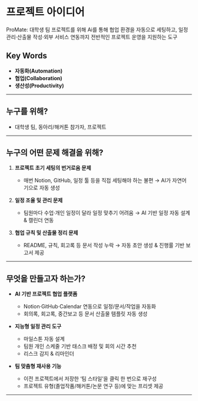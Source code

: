 # 프로젝트 아이디어 
ProMate: 대학생 팀 프로젝트를 위해 Ai를 통해 협업 환경을 자동으로 세팅하고, 일정 관리·산출물 작성·외부 서비스 연동까지 전반적인 프로젝트 운영을 지원하는 도구

## Key Words

- **자동화(Automation)**
- **협업(Collaboration)**
- **생산성(Productivity)**

---

## 누구를 위해?

- 대학생 팀, 동아리/해커톤 참가자, 프로젝트 

---

## 누구의 어떤 문제 해결을 위해?

1. **프로젝트 초기 세팅의 번거로움 문제**  
   - 매번 Notion, GitHub, 일정 툴 등을 직접 세팅해야 하는 불편 → AI가 자연어 기으로 자동 생성  

2. **일정 조율 및 관리 문제**  
   - 팀원마다 수업·개인 일정이 달라 일정 맞추기 어려움 → AI 기반 일정 자동 설계 & 캘린더 연동 

3. **협업 규칙 및 산출물 정리 문제**  
   - README, 규칙, 회고록 등 문서 작성 누락 → 자동 초안 생성 & 진행률 기반 보고서 제공
---

## 무엇을 만들고자 하는가?

- **AI 기반 프로젝트 협업 플랫폼**  
  - Notion·GitHub·Calendar 연동으로 일정/문서/작업을 자동화
  - 회의록, 회고록, 중간보고 등 문서 산출물 템플릿 자동 생성  

- **지능형 일정 관리 도구**  
  - 마일스톤 자동 설계
  - 팀원 개인 스케줄 기반 태스크 배정 및 회의 시간 추천
  - 리스크 감지 & 리마인더

- **팀 맞춤형 재사용 기능**  
  - 이전 프로젝트에서 저장한 ‘팀 스타일’을 클릭 한 번으로 재구성
  - 프로젝트 유형(졸업작품/해커톤/논문 연구 등)에 맞는 프리셋 제공 

---
